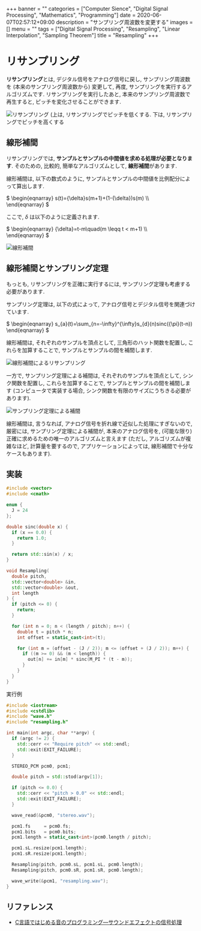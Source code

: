 +++
banner = ""
categories = ["Computer Sience", "Digital Signal Processing", "Mathematics", "Programming"]
date = 2020-06-07T02:57:12+09:00
description = "サンプリング周波数を変更する"
images = []
menu = ""
tags = ["Digital Signal Processing", "Resampling", "Linear Interpolation", "Sampling Theorem"]
title = "Resampling"
+++

# リサンプリング

**リサンプリング**とは, デジタル信号をアナログ信号に戻し, サンプリング周波数を (本来のサンプリング周波数から) 変更して, 再度, サンプリングを実行するアルゴリズムです. リサンプリングを実行したあと, 本来のサンプリング周波数で再生すると, ピッチを変化させることができます.

![リサンプリング (上は, リサンプリングでピッチを低くする. 下は, リサンプリングでピッチを高くする](https://user-images.githubusercontent.com/4006693/95679990-48c85d00-0c11-11eb-9d26-f3e00d4c505f.gif)

## 線形補間

リサンプリングでは, **サンプルとサンプルの中間値を求める処理が必要となります**. そのための, 比較的, 簡単なアルゴリズムとして, **線形補間**があります.

線形補間は, 以下の数式のように, サンプルとサンプルの中間値を比例配分によって算出します.

$
\begin{eqnarray}
s(t)={\delta}s(m+1)+(1-{\delta})s(m) \\\\\
\end{eqnarray}
$

ここで, ${\delta}$ は以下のように定義されます.

$
\begin{eqnarray}
{\delta}=t-m\quad(m \leqq t < m+1) \\\\\
\end{eqnarray}
$

![線形補間](https://user-images.githubusercontent.com/4006693/95679979-39491400-0c11-11eb-8f91-cbf0d7b0e104.gif)

## 線形補間とサンプリング定理

もっとも, リサンプリングを正確に実行するには, サンプリング定理も考慮する必要があります.

サンプリング定理は, 以下の式によって, アナログ信号とデジタル信号を関連づけています.

$
\begin{eqnarray}
s_\{a}(t)=\sum\_{n=-\infty}^{\infty}s_\{d}(n)sinc({\pi}(t-n))
\end{eqnarray}
$

線形補間は, それぞれのサンプルを頂点として, 三角形のハット関数を配置し, これらを加算することで, サンプルとサンプルの間を補間します.

![線形補間によるリサンプリング](https://user-images.githubusercontent.com/4006693/96860425-b429ee80-149d-11eb-85eb-5c23bb8473d8.gif)

一方で, サンプリング定理による補間は, それぞれのサンプルを頂点として, シンク関数を配置し, これらを加算することで, サンプルとサンプルの間を補間します (コンピュータで実装する場合, シンク関数を有限のサイズにうちきる必要があります).

![サンプリング定理による補間](https://user-images.githubusercontent.com/4006693/96860470-bee48380-149d-11eb-85ce-53f6aaf3afc8.gif)

線形補間は, 言うなれば, アナログ信号を折れ線で近似した処理にすぎないので, 厳密には, サンプリング定理による補間が, 本来のアナログ信号を, (可能な限り) 正確に求めるための唯一のアルゴリズムと言えます (ただし, アルゴリズムが複雑なほど, 計算量を要するので, アプリケーションによっては, 線形補間で十分なケースもあります).

## 実装

```c++
#include <vector>
#include <cmath>

enum {
  J = 24
};

double sinc(double x) {
  if (x == 0.0) {
    return 1.0;
  }

  return std::sin(x) / x;
}

void Resampling(
  double pitch,
  std::vector<double> &in,
  std::vector<double> &out,
  int length
) {
  if (pitch <= 0) {
    return;
  }

  for (int n = 0; n < (length / pitch); n++) {
    double t = pitch * n;
    int offset = static_cast<int>(t);

    for (int m = (offset - (J / 2)); m <= (offset + (J / 2)); m++) {
      if ((m >= 0) && (m < length)) {
        out[n] += in[m] * sinc(M_PI * (t - m));
      }
    }
  }
}
```

実行例

```c++
#include <iostream>
#include <cstdlib>
#include "wave.h"
#include "resampling.h"

int main(int argc, char **argv) {
  if (argc != 2) {
    std::cerr << "Require pitch" << std::endl;
    std::exit(EXIT_FAILURE);
  }

  STEREO_PCM pcm0, pcm1;

  double pitch = std::stod(argv[1]);

  if (pitch <= 0.0) {
    std::cerr << "pitch > 0.0" << std::endl;
    std::exit(EXIT_FAILURE);
  }

  wave_read(&pcm0, "stereo.wav");

  pcm1.fs     = pcm0.fs;
  pcm1.bits   = pcm0.bits;
  pcm1.length = static_cast<int>(pcm0.length / pitch);

  pcm1.sL.resize(pcm1.length);
  pcm1.sR.resize(pcm1.length);

  Resampling(pitch, pcm0.sL, pcm1.sL, pcm0.length);
  Resampling(pitch, pcm0.sR, pcm1.sR, pcm0.length);

  wave_write(&pcm1, "resampling.wav");
}
```

## リファレンス

- [C言語ではじめる音のプログラミング―サウンドエフェクトの信号処理](https://www.amazon.co.jp/C%E8%A8%80%E8%AA%9E%E3%81%A7%E3%81%AF%E3%81%98%E3%82%81%E3%82%8B%E9%9F%B3%E3%81%AE%E3%83%97%E3%83%AD%E3%82%B0%E3%83%A9%E3%83%9F%E3%83%B3%E3%82%B0%E2%80%95%E3%82%B5%E3%82%A6%E3%83%B3%E3%83%89%E3%82%A8%E3%83%95%E3%82%A7%E3%82%AF%E3%83%88%E3%81%AE%E4%BF%A1%E5%8F%B7%E5%87%A6%E7%90%86-%E9%9D%92%E6%9C%A8-%E7%9B%B4%E5%8F%B2/dp/4274206505)
